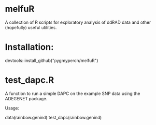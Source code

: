 # melfuR
A collection of R scripts for exploratory analysis of ddRAD data and other (hopefully) useful utilities.

# Installation:
devtools::install_github("pygmyperch/melfuR")


# test_dapc.R
A function to run a simple DAPC on the example SNP data using the ADEGENET package.

Usage:

data(rainbow.genind)
test_dapc(rainbow.genind)
